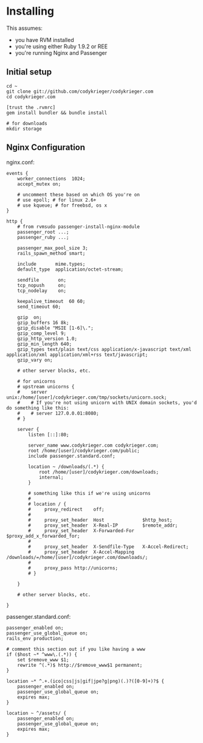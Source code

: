 # Installing

This assumes:
- you have RVM installed
- you're using either Ruby 1.9.2 or REE
- you're running Nginx and Passenger

## Initial setup
    
    cd ~
    git clone git://github.com/codykrieger/codykrieger.com
    cd codykrieger.com
    
    [trust the .rvmrc]
    gem install bundler && bundle install
    
    # for downloads
    mkdir storage

## Nginx Configuration

nginx.conf:
    
    events {
        worker_connections  1024;
        accept_mutex on;
        
        # uncomment these based on which OS you're on
        # use epoll; # for linux 2.6+
        # use kqueue; # for freebsd, os x
    }
    
    http {
        # from rvmsudo passenger-install-nginx-module
        passenger_root ...;
        passenger_ruby ...;
    
        passenger_max_pool_size 3;
        rails_spawn_method smart;

        include       mime.types;
        default_type  application/octet-stream;

        sendfile       on;
        tcp_nopush     on;
        tcp_nodelay    on;

        keepalive_timeout  60 60;
        send_timeout 60;                                 

        gzip  on;
        gzip_buffers 16 8k;
        gzip_disable "MSIE [1-6]\.";
        gzip_comp_level 9;
        gzip_http_version 1.0;
        gzip_min_length 640;
        gzip_types text/plain text/css application/x-javascript text/xml application/xml application/xml+rss text/javascript;
        gzip_vary on;
    
        # other server blocks, etc.
        
        # for unicorns
        # upstream unicorns {
        #    server unix:/home/[user]/codykrieger.com/tmp/sockets/unicorn.sock;
        #    # If you're not using unicorn with UNIX domain sockets, you'd do something like this:
        #    # server 127.0.0.01:8080;
        # }
        
        server {
            listen [::]:80;
        
            server_name www.codykrieger.com codykrieger.com;
            root /home/[user]/codykrieger.com/public;
            include passenger.standard.conf;

            location ~ /downloads/(.*) {
                root /home/[user]/codykrieger.com/downloads;
                internal;
            }
            
            # something like this if we're using unicorns
            # 
            # location / {
            #     proxy_redirect    off;
            #     
            #     proxy_set_header  Host              $http_host;
            #     proxy_set_header  X-Real-IP         $remote_addr;
            #     proxy_set_header  X-Forwarded-For   $proxy_add_x_forwarded_for;
            # 
            #     proxy_set_header  X-Sendfile-Type   X-Accel-Redirect;
            #     proxy_set_header  X-Accel-Mapping   /downloads/=/home/[user]/codykrieger.com/downloads/;
            #     
            #     proxy_pass http://unicorns;
            # }
                    
        }
        
        # other server blocks, etc.

    }

passenger.standard.conf:

    passenger_enabled on;
    passenger_use_global_queue on;
    rails_env production;
    
    # comment this section out if you like having a www
    if ($host ~* ^www\.(.*)) {
        set $remove_www $1;
        rewrite ^(.*)$ http://$remove_www$1 permanent;
    }

    location ~* ^.+.(ico|css|js|gif|jpe?g|png)(.)?([0-9]+)?$ {
        passenger_enabled on;
        passenger_use_global_queue on;
        expires max;
    }

    location ~ ^/assets/ {
        passenger_enabled on;
        passenger_use_global_queue on;
        expires max;
    }

